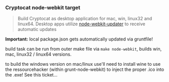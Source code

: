 ### Cryptocat node-webkit target
> Build Cryptocat as desktop application for mac, win, linux32 and linux64.
> Desktop apps utilize [node-webkit-updater](https://github.com/edjafarov/node-webkit-updater) to receive automatic updates

**Important:**
local package.json gets automatically updated via gruntfile!

build task can be run from outer make file via `make node-webkit`, builds win, mac, linux32 / linux64 versions.

to build the windows version on mac/linux use'll need to install wine to use the ressourcehacker (within grunt-node-webkit) to inject the proper .ico into the .exe! See this ticket...